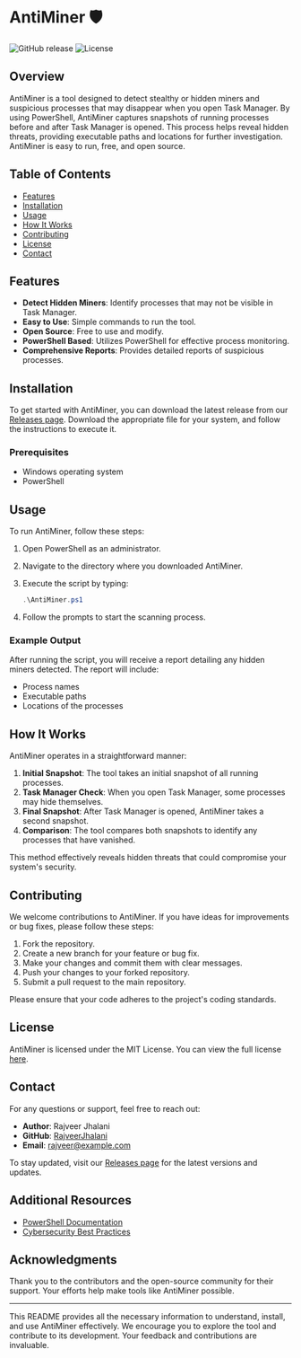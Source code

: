 # AntiMiner 🛡️

![GitHub release](https://img.shields.io/github/release/RajveerJhalani/AntiMiner.svg)
![License](https://img.shields.io/badge/license-MIT-blue.svg)

## Overview

AntiMiner is a tool designed to detect stealthy or hidden miners and suspicious processes that may disappear when you open Task Manager. By using PowerShell, AntiMiner captures snapshots of running processes before and after Task Manager is opened. This process helps reveal hidden threats, providing executable paths and locations for further investigation. AntiMiner is easy to run, free, and open source.

## Table of Contents

- [Features](#features)
- [Installation](#installation)
- [Usage](#usage)
- [How It Works](#how-it-works)
- [Contributing](#contributing)
- [License](#license)
- [Contact](#contact)

## Features

- **Detect Hidden Miners**: Identify processes that may not be visible in Task Manager.
- **Easy to Use**: Simple commands to run the tool.
- **Open Source**: Free to use and modify.
- **PowerShell Based**: Utilizes PowerShell for effective process monitoring.
- **Comprehensive Reports**: Provides detailed reports of suspicious processes.

## Installation

To get started with AntiMiner, you can download the latest release from our [Releases page](https://github.com/RajveerJhalani/AntiMiner/releases). Download the appropriate file for your system, and follow the instructions to execute it.

### Prerequisites

- Windows operating system
- PowerShell

## Usage

To run AntiMiner, follow these steps:

1. Open PowerShell as an administrator.
2. Navigate to the directory where you downloaded AntiMiner.
3. Execute the script by typing:

   ```powershell
   .\AntiMiner.ps1
   ```

4. Follow the prompts to start the scanning process.

### Example Output

After running the script, you will receive a report detailing any hidden miners detected. The report will include:

- Process names
- Executable paths
- Locations of the processes

## How It Works

AntiMiner operates in a straightforward manner:

1. **Initial Snapshot**: The tool takes an initial snapshot of all running processes.
2. **Task Manager Check**: When you open Task Manager, some processes may hide themselves.
3. **Final Snapshot**: After Task Manager is opened, AntiMiner takes a second snapshot.
4. **Comparison**: The tool compares both snapshots to identify any processes that have vanished.

This method effectively reveals hidden threats that could compromise your system's security.

## Contributing

We welcome contributions to AntiMiner. If you have ideas for improvements or bug fixes, please follow these steps:

1. Fork the repository.
2. Create a new branch for your feature or bug fix.
3. Make your changes and commit them with clear messages.
4. Push your changes to your forked repository.
5. Submit a pull request to the main repository.

Please ensure that your code adheres to the project's coding standards.

## License

AntiMiner is licensed under the MIT License. You can view the full license [here](LICENSE).

## Contact

For any questions or support, feel free to reach out:

- **Author**: Rajveer Jhalani
- **GitHub**: [RajveerJhalani](https://github.com/RajveerJhalani)
- **Email**: rajveer@example.com

To stay updated, visit our [Releases page](https://github.com/RajveerJhalani/AntiMiner/releases) for the latest versions and updates.

## Additional Resources

- [PowerShell Documentation](https://docs.microsoft.com/en-us/powershell/)
- [Cybersecurity Best Practices](https://www.cisa.gov/cybersecurity-best-practices)

## Acknowledgments

Thank you to the contributors and the open-source community for their support. Your efforts help make tools like AntiMiner possible.

---

This README provides all the necessary information to understand, install, and use AntiMiner effectively. We encourage you to explore the tool and contribute to its development. Your feedback and contributions are invaluable.